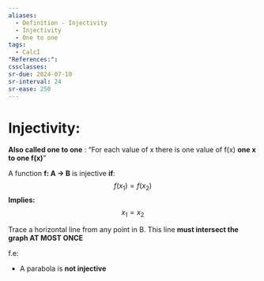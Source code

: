 ```yaml
---
aliases:
  - Definition - Injectivity
  - Injectivity
  - One to one
tags:
  - CalcI
"References:": 
cssclasses: 
sr-due: 2024-07-10
sr-interval: 24
sr-ease: 250
---
```

# Injectivity:

**Also called one to one** : “For each value of x there is one value of f(x) **one x to one f(x)**” 

A function **f: A → B** is injective **if**: 
$$
f(x_1) = f(x_2)
$$
**Implies:**
$$
x_1 = x_2
$$

Trace a horizontal line from any point in B. This line **must intersect the graph AT MOST ONCE**

f.e:
+ A parabola is **not injective**
